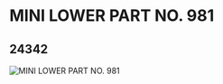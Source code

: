 # MINI LOWER PART NO. 981
## 24342
![MINI LOWER PART NO. 981](https://lc-www-live-s.legocdn.com/media/bricks/5/2/6132300.jpg)